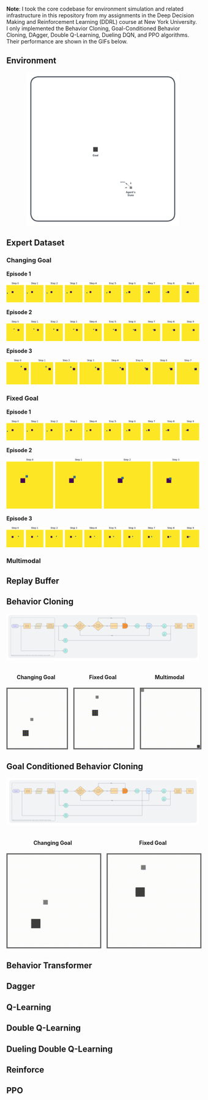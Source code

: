 **Note**: I took the core codebase for environment simulation and related infrastructure in this repository from my assignments in the Deep Decision Making and Reinforcement Learning (DDRL) course at New York University. I only implemented the Behavior Cloning, Goal-Conditioned Behavior Cloning, DAgger, Double Q-Learning, Dueling DQN, and PPO algorithms. Their performance are shown in the GIFs below. 

## Environment 

<div align="center">
  <img src="figures/environment.png" alt="Environment" width="400"/>
</div>

## Expert Dataset 

### Changing Goal 

**Episode 1**

![Changing Goal, Episode 1](figures/changing_goal/episode_0.png)

**Episode 2**

![Changing Goal, Episode 2](figures/changing_goal/episode_1.png)

**Episode 3**

![Changing Goal, Episode 3](figures/changing_goal/episode_2.png)

### Fixed Goal 

**Episode 1**

![Fixed Goal, Episode 1](figures/fixed_goal/episode_0.png)

**Episode 2**

![Fixed Goal, Episode 1](figures/fixed_goal/episode_1.png)

**Episode 3**

![Fixed Goal, Episode 2](figures/fixed_goal/episode_2.png)

### Multimodal

## Replay Buffer

## Behavior Cloning 

![Behavior Cloning](figures/behavior-cloning.png)

<div align="center">
  <div style="display: flex; justify-content: center; gap: 20px; align-items: flex-start;">
    <div style="text-align: center;">
      <h4>Changing Goal</h4>
      <img src="./gifs/behavior-cloning/changing/changing.gif" alt="Changing Goal" width="245" style="border: 3px solid #666666;"/>
    </div>
    <div style="text-align: center;">
      <h4>Fixed Goal</h4>
      <img src="./gifs/behavior-cloning/fixed/fixed.gif" alt="Fixed Goal" width="245" style="border: 3px solid #666666;"/>
    </div>
    <div style="text-align: center;">
      <h4>Multimodal</h4>
      <img src="./gifs/behavior-cloning/multimodal/multimodal.gif" alt="Multimodal" width="245" style="border: 3px solid #666666;"/>
    </div>
  </div>
</div>

## Goal Conditioned Behavior Cloning

![Goal-Conditioned Behavior Cloning](figures/goal-conditioned-behavior-cloning.png)

<div align="center">
  <div style="display: flex; justify-content: center; gap: 20px; align-items: flex-start;">
    <div style="text-align: center;">
      <h4>Changing Goal</h4>
      <img src="./gifs/goal-conditioned-behavior-cloning/changing/changing.gif" alt="Changing Goal" width="245" style="border: 3px solid #666666;"/>
    </div>
    <div style="text-align: center;">
      <h4>Fixed Goal</h4>
      <img src="./gifs/goal-conditioned-behavior-cloning/fixed/fixed.gif" alt="Fixed Goal" width="245" style="border: 3px solid #666666;"/>
    </div>
  </div>
</div>

## Behavior Transformer 

## Dagger

## Q-Learning

## Double Q-Learning 

## Dueling Double Q-Learning 

## Reinforce 

## PPO 



